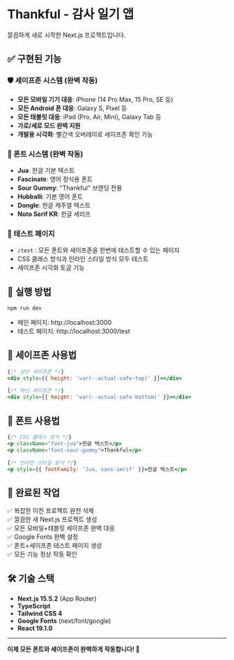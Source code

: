 # Thankful - 감사 일기 앱

깔끔하게 새로 시작한 Next.js 프로젝트입니다.

## ✅ 구현된 기능

### 🛡️ 세이프존 시스템 (완벽 작동)
- **모든 모바일 기기 대응**: iPhone (14 Pro Max, 15 Pro, SE 등)
- **모든 Android 폰 대응**: Galaxy S, Pixel 등
- **모든 태블릿 대응**: iPad (Pro, Air, Mini), Galaxy Tab 등
- **가로/세로 모드 완벽 지원**
- **개발용 시각화**: 빨간색 오버레이로 세이프존 확인 가능

### 🎨 폰트 시스템 (완벽 작동)
- **Jua**: 한글 기본 텍스트
- **Fascinate**: 영어 장식용 폰트
- **Sour Gummy**: "Thankful" 브랜딩 전용
- **Hubballi**: 기본 영어 폰트
- **Dongle**: 한글 캐주얼 텍스트
- **Noto Serif KR**: 한글 세리프

### 🧪 테스트 페이지
- `/test` : 모든 폰트와 세이프존을 한번에 테스트할 수 있는 페이지
- CSS 클래스 방식과 인라인 스타일 방식 모두 테스트
- 세이프존 시각화 토글 기능

## 🚀 실행 방법

```bash
npm run dev
```

- 메인 페이지: http://localhost:3000
- 테스트 페이지: http://localhost:3000/test

## 📱 세이프존 사용법

```jsx
{/* 상단 세이프존 */}
<div style={{ height: 'var(--actual-safe-top)' }}></div>

{/* 하단 세이프존 */}
<div style={{ height: 'var(--actual-safe-bottom)' }}></div>
```

## 🎯 폰트 사용법

```jsx
{/* CSS 클래스 방식 */}
<p className="font-jua">한글 텍스트</p>
<p className="font-sour-gummy">Thankful</p>

{/* 인라인 스타일 방식 */}
<p style={{ fontFamily: 'Jua, sans-serif' }}>한글 텍스트</p>
```

## 🎉 완료된 작업

✅ 복잡한 이전 프로젝트 완전 삭제  
✅ 깔끔한 새 Next.js 프로젝트 생성  
✅ 모든 모바일+태블릿 세이프존 완벽 대응  
✅ Google Fonts 완벽 설정  
✅ 폰트+세이프존 테스트 페이지 생성  
✅ 모든 기능 정상 작동 확인

## 🛠️ 기술 스택

- **Next.js 15.5.2** (App Router)
- **TypeScript**
- **Tailwind CSS 4**
- **Google Fonts** (next/font/google)
- **React 19.1.0**

---

**이제 모든 폰트와 세이프존이 완벽하게 작동합니다! 🎊**